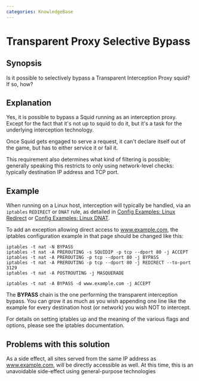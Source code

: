```yaml
---
categories: KnowledgeBase
---
```

# Transparent Proxy Selective Bypass

## Synopsis

Is it possible to selectively bypass a Transparent Interception Proxy
squid? If so, how?

## Explanation

Yes, it is possible to bypass a Squid running as an interception proxy.
Except for the fact that it's not up to squid to do it, but it's a task
for the underlying interception technology.

Once Squid gets engaged to serve a request, it can't declare itself out
of the game, but has to either service it or fail it.

This requirement also determines what kind of filtering is possible;
generally speaking this restricts to only using network-level checks:
typically destination IP address and TCP port.

## Example

When running on a Linux host, interception will typically be handled,
via an `iptables` `REDIRECT` or `DNAT` rule, as detailed in
[Config Examples: Linux Redirect](/ConfigExamples/Intercept/LinuxRedirect)
or
[Config Examples: Linux DNAT](/ConfigExamples/Intercept/LinuxDnat).

To add an exception allowing direct access to www.example.com, the
iptables configuration example in that page should be changed like this:

    iptables -t nat -N BYPASS
    iptables -t nat -A PREROUTING -s SQUIDIP -p tcp --dport 80 -j ACCEPT
    iptables -t nat -A PREROUTING -p tcp --dport 80 -j BYPASS
    iptables -t nat -A PREROUTING -p tcp --dport 80 -j REDIRECT --to-port 3129
    iptables -t nat -A POSTROUTING -j MASQUERADE

    iptables -t nat -A BYPASS -d www.example.com -j ACCEPT

The **BYPASS** chain is the one performing the transparent interception
bypass. You can grow it as much as you wish appending one line like the
example for every destination host (or network) you wish NOT to
intercept.

For details on setting iptables up and the meaning of the various flags
and options, please see the iptables documentation.

## Problems with this solution

As a side effect, all sites served from the same IP address as
www.example.com, will be directly accessible as well. At this time, this
is an unavoidable side-effect using general-purpose technologies